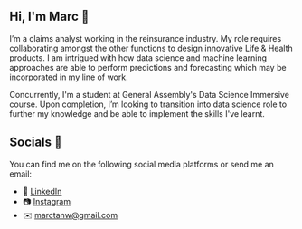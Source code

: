 ## Hi, I'm Marc 👋

I’m a claims analyst working in the reinsurance industry.  My role requires collaborating amongst the other functions to design innovative Life & Health products. I am intrigued with how data science and machine learning approaches are able to perform predictions and forecasting which may be incorporated in my line of work.

Concurrently, I'm a student at General Assembly's Data Science Immersive course. Upon completion, I’m looking to transition into data science role to further my knowledge and be able to implement the skills I've learnt. 

## Socials 📱
You can find me on the following social media platforms or send me an email:
* 👔 [LinkedIn](https://www.linkedin.com/in/marctanw)
* 📷 [Instagram](https://www.instagram.com/marc_tan)
* ✉️ [marctanw@gmail.com](mailto:marctanw@gmail.com)
